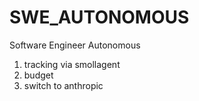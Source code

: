 # SWE_AUTONOMOUS
Software Engineer Autonomous


1. tracking via smollagent
2. budget
3. switch to anthropic
